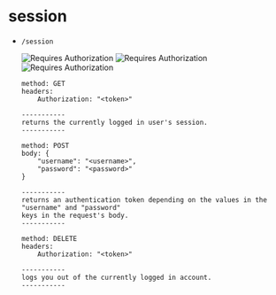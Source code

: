 # session

- `/session`

	![Requires Authorization](https://img.shields.io/badge/requires_authorization-GET:_yes-blue)
	![Requires Authorization](https://img.shields.io/badge/requires_authorization-PUT:_no-green)
	![Requires Authorization](https://img.shields.io/badge/requires_authorization-DELETE:_yes-orange)
	```
	method: GET
	headers:
		Authorization: "<token>"

	-----------
	returns the currently logged in user's session.
	-----------
	
	method: POST
	body: {
		"username": "<username>",
		"password": "<password>"
	}

	-----------
	returns an authentication token depending on the values in the "username" and "password"
	keys in the request's body.
	-----------
	
	method: DELETE
	headers:
		Authorization: "<token>"
	
	-----------
	logs you out of the currently logged in account.
	-----------
	```
